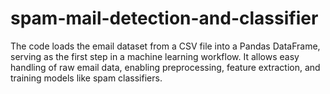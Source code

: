 # spam-mail-detection-and-classifier
The code loads the email dataset from a CSV file into a Pandas DataFrame, serving as the first step in a machine learning workflow. It allows easy handling of raw email data, enabling preprocessing, feature extraction, and training models like spam classifiers.
